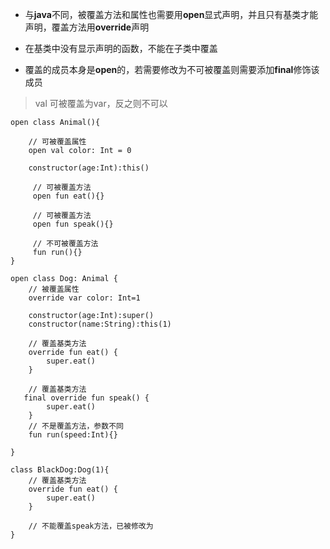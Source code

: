 * 与**java**不同，被覆盖方法和属性也需要用**open**显式声明，并且只有基类才能声明，覆盖方法用**override**声明

* 在基类中没有显示声明的函数，不能在子类中覆盖

* 覆盖的成员本身是**open**的，若需要修改为不可被覆盖则需要添加**final**修饰该成员

> val 可被覆盖为var，反之则不可以

```
open class Animal(){

    // 可被覆盖属性
    open val color: Int = 0

    constructor(age:Int):this()

     // 可被覆盖方法
     open fun eat(){}

     // 可被覆盖方法
     open fun speak(){}

     // 不可被覆盖方法
     fun run(){}
}

open class Dog: Animal {
    // 被覆盖属性
    override var color: Int=1

    constructor(age:Int):super()
    constructor(name:String):this(1)

    // 覆盖基类方法
    override fun eat() {
        super.eat()
    }

    // 覆盖基类方法
   final override fun speak() {
        super.eat()
    }
    // 不是覆盖方法，参数不同
    fun run(speed:Int){}

}

class BlackDog:Dog(1){
    // 覆盖基类方法
    override fun eat() {
        super.eat()
    }

    // 不能覆盖speak方法，已被修改为
}
```



